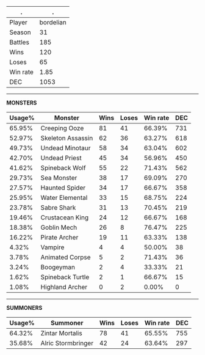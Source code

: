 .|.
|-|-
Player|bordelian
Season|31
Battles|185
Wins|120
Loses|65
Win rate|1.85
DEC|1053

---
**MONSTERS**

Usage%|Monster|Wins|Loses|Win rate|DEC|
-|-|-|-|-|-|
65.95%|Creeping Ooze|81|41|66.39%|731|
52.97%|Skeleton Assassin|62|36|63.27%|618|
49.73%|Undead Minotaur|58|34|63.04%|602|
42.70%|Undead Priest|45|34|56.96%|450|
41.62%|Spineback Wolf|55|22|71.43%|562|
29.73%|Sea Monster|38|17|69.09%|270|
27.57%|Haunted Spider|34|17|66.67%|358|
25.95%|Water Elemental|33|15|68.75%|224|
23.78%|Sabre Shark|31|13|70.45%|219|
19.46%|Crustacean King|24|12|66.67%|168|
18.38%|Goblin Mech|26|8|76.47%|225|
16.22%|Pirate Archer|19|11|63.33%|138|
4.32%|Vampire|4|4|50.00%|38|
3.78%|Animated Corpse|5|2|71.43%|36|
3.24%|Boogeyman|2|4|33.33%|21|
1.62%|Spineback Turtle|2|1|66.67%|15|
1.08%|Highland Archer|0|2|0.00%|0|

---
**SUMMONERS**

Usage%|Summoner|Wins|Loses|Win rate|DEC|
-|-|-|-|-|-|
64.32%|Zintar Mortalis|78|41|65.55%|755|
35.68%|Alric Stormbringer|42|24|63.64%|297|
